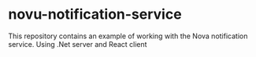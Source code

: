 # novu-notification-service
This repository contains an example of working with the Nova notification service. Using .Net server and React client
